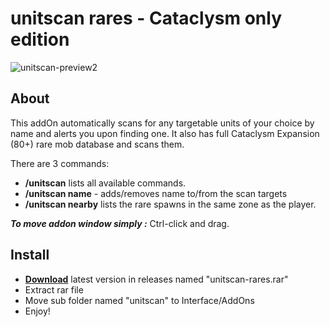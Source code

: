 # unitscan rares - Cataclysm only edition
![unitscan-preview2](https://user-images.githubusercontent.com/74269253/220818194-19679f64-4ee7-4aa4-8edc-a5c8f2f857f1.gif)

## About
This addOn automatically scans for any targetable units of your choice by name and alerts you upon finding one.
It also has full Cataclysm Expansion (80+) rare mob database and scans them.

There are 3 commands:

- **/unitscan** lists all available commands. 
- **/unitscan name** - adds/removes name to/from the scan targets
- **/unitscan nearby** lists the rare spawns in the same zone as the player.

***To move addon window simply :*** Ctrl-click and drag.
## Install
- **[Download](https://github.com/Sattva-108/unitscan-rares-Cata-only/releases/download/v1.0.0/unitscan-rares.rar)** latest version in releases named "unitscan-rares.rar"
- Extract rar file
- Move sub folder named "unitscan" to Interface/AddOns
- Enjoy!
